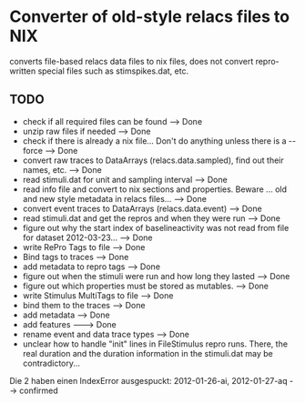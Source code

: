 # Converter of old-style relacs files to NIX

converts file-based relacs data files to nix files, does not convert repro-written special files such as stimspikes.dat, etc.

## TODO

* check if all required files can be found --> Done
* unzip raw files if needed  --> Done
* check if there is already a nix file... Don't do anything unless there is a --force  --> Done
* convert raw traces to DataArrays (relacs.data.sampled), find out their names, etc. --> Done
* read stimuli.dat for unit and sampling interval --> Done
* read info file and convert to nix sections and properties. Beware ... old and new style metadata in relacs files... --> Done
* convert event traces to DataArrays (relacs.data.event) --> Done
* read stimuli.dat and get the repros and when they were run --> Done
* figure out why the start index of baselineactivity was not read from file for dataset 2012-03-23... --> Done
* write RePro Tags to file --> Done
* Bind tags to traces --> Done
* add metadata to repro tags --> Done
* figure out when the stimuli were run and how long they lasted --> Done
* figure out which properties must be stored as mutables. --> Done
* write Stimulus MultiTags to file --> Done
* bind them to the traces --> Done
* add metadata --> Done
* add features ---> Done
* rename event and data trace types --> Done
* unclear how to handle "init" lines in FileStimulus repro runs. There, the real duration and the duration information in the stimuli.dat may be contradictory...

Die 2 haben einen IndexError ausgespuckt: 2012-01-26-ai, 2012-01-27-aq --> confirmed